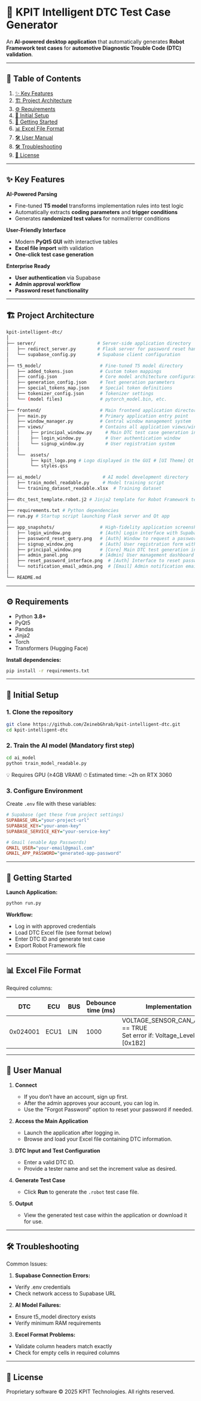 # 🚗 KPIT Intelligent DTC Test Case Generator

An **AI-powered desktop application** that automatically generates **Robot Framework test cases** for **automotive Diagnostic Trouble Code (DTC) validation**.

---

## 📑 Table of Contents
1. [✨ Key Features](#-key-features)
2. [🏗 Project Architecture](#-project-architecture)
3. [⚙️ Requirements](#️-requirements)
4. [🔧 Initial Setup](#-initial-setup)
5. [🚀 Getting Started](#-getting-started)
6. [📊 Excel File Format](#-excel-file-format)
7. [🛠 User Manual](#-user-manual)
8. [🛠 Troubleshooting](#-troubleshooting)
9. [📜 License](#-license)

---

## ✨ Key Features

**AI-Powered Parsing**
- Fine-tuned **T5 model** transforms implementation rules into test logic
- Automatically extracts **coding parameters** and **trigger conditions**
- Generates **randomized test values** for normal/error conditions

**User-Friendly Interface**
- Modern **PyQt5 GUI** with interactive tables
- **Excel file import** with validation
- **One-click test case generation**

**Enterprise Ready**
- **User authentication** via Supabase
- **Admin approval workflow**
- **Password reset functionality**

---

## 🏗 Project Architecture

```bash
kpit-intelligent-dtc/
│
├── server/                       # Server-side application directory
│   ├── redirect_server.py        # Flask server for password reset handling
│   └── supabase_config.py        # Supabase client configuration
│
├── t5_model/                      # Fine-tuned T5 model directory
│   ├── added_tokens.json          # Custom token mappings
│   ├── config.json                # Core model architecture configuration  
│   ├── generation_config.json     # Text generation parameters
│   ├── special_tokens_map.json    # Special token definitions
│   ├── tokenizer_config.json      # Tokenizer settings
│   └── (model files)              # pytorch_model.bin, etc.
│
├── frontend/                      # Main frontend application directory
│   ├── main.py                    # Primary application entry point
│   ├── window_manager.py          # Central window management system
│   ├── views/                     # Contains all application views/windows
│   │    ├── principal_window.py     # Main DTC test case generation interface
│   │    ├── login_window.py         # User authentication window
│   │    └── signup_window.py        # User registration system
│   │
│   └──  assets/
│        ├── kpit_logo.png # Logo displayed in the GUI # [UI Theme] Qt Stylesheet for application styling
│        └── styles.qss
│
├── ai_model/                       # AI model development directory
│   ├── train_model_readable.py     # Model training script
│   └── training_dataset_readable.xlsx  # Training dataset
│
├── dtc_test_template.robot.j2 # Jinja2 template for Robot Framework test case
│
├── requirements.txt # Python dependencies
├── run.py # Startup script launching Flask server and Qt app
│
├── app_snapshots/                 # High-fidelity application screenshots
│   ├── login_window.png           # [Auth] Login interface with Supabase integration
│   ├── password_reset_query.png   # [Auth] Window to request a password reset
│   ├── signup_window.png          # [Auth] User registration form with validation
│   ├── principal_window.png       # [Core] Main DTC test generation interface
│   ├── admin_panel.png            # [Admin] User management dashboard
│   ├── reset_password_interface.png  # [Auth] Interface to reset password after receiving query email
│   └── notification_email_admin.png  # [Email] Admin notification email for user actions
│ 
└── README.md
```

---

## ⚙️ Requirements

- Python **3.8+**
- PyQt5
- Pandas
- Jinja2
- Torch
- Transformers (Hugging Face)

**Install dependencies:**

```bash
pip install -r requirements.txt
```
---

## 🔧 Initial Setup

### 1. Clone the repository

```bash
git clone https://github.com/ZeinebGhrab/kpit-intelligent-dtc.git
cd kpit-intelligent-dtc
```

### 2. Train the AI model (Mandatory first step)

```bash
cd ai_model
python train_model_readable.py 
```
💡 Requires GPU (≥4GB VRAM)
⏱ Estimated time: ~2h on RTX 3060

### 3. Configure Environment

Create `.env` file with these variables:

```ini
# Supabase (get these from project settings)
SUPABASE_URL="your-project-url"
SUPABASE_KEY="your-anon-key"
SUPABASE_SERVICE_KEY="your-service-key"

# Gmail (enable App Passwords)
GMAIL_USER="your-email@gmail.com"
GMAIL_APP_PASSWORD="generated-app-password"
```
---
## 🚀 Getting Started

**Launch Application:**

```bash
python run.py
```

**Workflow:**

- Log in with approved credentials
- Load DTC Excel file (see format below)
- Enter DTC ID and generate test case
- Export Robot Framework file
  
---

## 📊 Excel File Format
Required columns:

| DTC      | ECU  | BUS | Debounce time (ms) | Implementation                                                                                 |
|----------|------|-----|--------------------|------------------------------------------------------------------------------------------------|
| 0x024001 | ECU1 | LIN | 1000               | VOLTAGE_SENSOR_CAN_ACTIVE == TRUE<br>Set error if: Voltage_Level > 15V [0x1B2] |

---

## 📖 User Manual
1. **Connect**
   - If you don’t have an account, sign up first.
   - After the admin approves your account, you can log in.
   - Use the "Forgot Password" option to reset your password if needed.

2. **Access the Main Application**
   - Launch the application after logging in.
   - Browse and load your Excel file containing DTC information.

3. **DTC Input and Test Configuration**
   - Enter a valid DTC ID.
   - Provide a tester name and set the increment value as desired.

4. **Generate Test Case**
   - Click **Run** to generate the `.robot` test case file.

5. **Output**
   - View the generated test case within the application or download it for use.
     
---

## 🛠 Troubleshooting
Common Issues:

1. **Supabase Connection Errors:**

- Verify .env credentials
- Check network access to Supabase URL

2. **AI Model Failures:**

- Ensure t5_model directory exists
- Verify minimum RAM requirements

3. **Excel Format Problems:**

- Validate column headers match exactly
- Check for empty cells in required columns
  
---
## 📜 License
Proprietary software © 2025 KPIT Technologies. All rights reserved.

